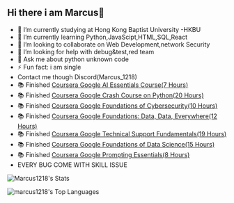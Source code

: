 ## Hi there i am Marcus👋

- 🔭 I’m currently studying at Hong Kong Baptist University -HKBU 
- 🌱 I’m currently learning Python,JavaScipt,HTML,SQL,React
- 👯 I’m looking to collaborate on Web Development,network Security
- 🤔 I’m looking for help with debug&test,red team
- 💬 Ask me about python unknown code
- ⚡ Fun fact: i am single
- Contact me though Discord(Marcus_1218)
- 📚 Finished [Coursera Google AI Essentials Course(7 Hours)](https://coursera.org/verify/RKTE4WE1X8ET)
- 📚 Finished [Coursera Google Crash Course on Python(20 Hours)](https://coursera.org/verify/PJAY4XVO5S40)
- 📚 Finished [Coursera Google Foundations of Cybersecurity(10 Hours)](https://coursera.org/verify/72HL1UMV3NWM)
- 📚 Finished [Coursera Google Foundations: Data, Data, Everywhere(12 Hours)](https://coursera.org/verify/FQZ9SXWLSANJ)
- 📚 Finished [Coursera Google Technical Support Fundamentals(19 Hours)](https://coursera.org/verify/2HLIVE71UGXS)
- 📚 Finished [Coursera Google Foundations of Data Science(15 Hours)](https://coursera.org/verify/8UDT0BAXM3XM)
- 📚 Finished [Coursera Google Prompting Essentials(8 Hours)](https://coursera.org/verify/3U4BRSLVLV7Z)
- EVERY BUG COME WITH SKILL ISSUE

![Marcus1218's Stats](https://github-readme-stats.vercel.app/api?username=Marcus1218&theme=dark&show&show_icons=true&hide_border=true&count_private=true)

![marcus1218's Top Languages](https://github-readme-stats.vercel.app/api/top-langs/?username=marcus1218&theme=dark&show_icons=true&hide_border=true&layout=compact)
